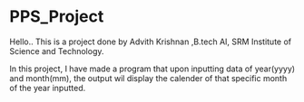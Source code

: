# PPS_Project
Hello.. 
This is a project done by Advith Krishnan ,B.tech AI, SRM Institute of Science and Technology.

In this project, I have made a program that upon inputting data of year(yyyy) and month(mm), the output wil display the calender of that specific month of the year inputted. 
